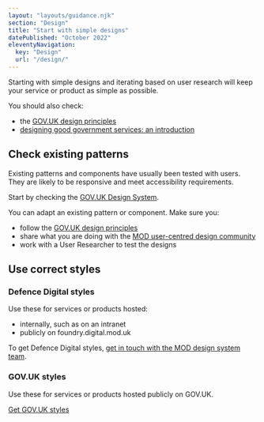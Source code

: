 ```yaml
---
layout: "layouts/guidance.njk"
section: "Design"
title: "Start with simple designs"
datePublished: "October 2022"
eleventyNavigation:
  key: "Design"
  url: "/design/"
---
```


Starting with simple designs and iterating based on user research will keep your service or product as simple as possible.

You should also check:

- the [GOV.UK design principles](https://www.gov.uk/guidance/government-design-principles)
- [designing good government services: an introduction](https://www.gov.uk/service-manual/design/introduction-designing-government-services)

## Check existing patterns

Existing patterns and components have usually been tested with users. They are likely to be responsive and meet accessibility requirements.

Start by checking the [GOV.UK Design System](https://design-system.service.gov.uk).

You can adapt an existing pattern or component. Make sure you:

- follow the [GOV.UK design principles](https://www.gov.uk/guidance/government-design-principles)
- share what you are doing with the [MOD user-centred design community](/your-community/user-centred-design/)
- work with a User Researcher to test the designs

## Use correct styles

### Defence Digital styles

Use these for services or products hosted:

- internally, such as on an intranet
- publicly on foundry.digital.mod.uk

To get Defence Digital styles, [get in touch with the MOD design system team](#0).

### GOV.UK styles

Use these for services or products hosted publicly on GOV.UK.

[Get GOV.UK styles](https://design-system.service.gov.uk/styles)
